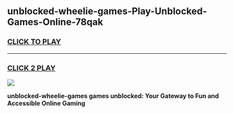 
## unblocked-wheelie-games-Play-Unblocked-Games-Online-78qak
<h3>
<a href="https://premium76.site?title=unblocked-wheelie-games&ref=25A">CLICK TO PLAY</a></h3>
<hr>

<h3>
<a href="https://premium76.site?title=unblocked-wheelie-games&ref=25A">CLICK 2 PLAY</a>
  
</h3>

<a href="https://premium76.site?title=unblocked-wheelie-games&ref=25A"><img src="https://clearcache.store/games.png"></a>


**unblocked-wheelie-games games unblocked: Your Gateway to Fun and Accessible Online Gaming**

